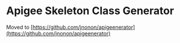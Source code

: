 Apigee Skeleton Class Generator
===============================

Moved to [https://github.com/jnonon/apigeenerator](https://github.com/jnonon/apigeenerator)
